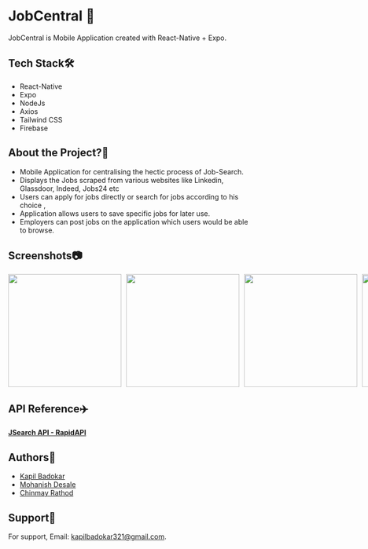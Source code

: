 # JobCentral 🏢

JobCentral is Mobile Application created with React-Native + Expo.
## Tech Stack🛠️

- React-Native
- Expo
- NodeJs
- Axios
- Tailwind CSS
- Firebase

## About the Project?🔋

- Mobile Application for centralising the hectic process of Job-Search. 
- Displays the Jobs scraped from various websites like Linkedin, Glassdoor, Indeed, Jobs24 etc
- Users can apply for jobs directly or search for jobs according to his choice , 
- Application allows users to save specific jobs for later use.
- Employers can post jobs on the application which users would be able to browse. 




## Screenshots📷

<div style="display: flex;">
    <img src="https://github.com/Mohanish-25/JobSeeker_ReactNative/assets/84692375/07b5f892-4fd2-414c-a942-8ca91e46fd1b" width="230" style="margin-right: 10px;">
    <img src="https://github.com/Mohanish-25/JobSeeker_ReactNative/assets/84692375/0fb42ac0-66fa-4974-b950-59e00d4b9388" width="230" style="margin-right: 10px;">
    <img src="https://github.com/Mohanish-25/JobSeeker_ReactNative/assets/84692375/d329bd1f-07fa-437a-813f-1bade99e6a59" width="230" style="margin-right: 10px;">
    <img src="https://github.com/Mohanish-25/JobSeeker_ReactNative/assets/84692375/0712b6d1-0067-4fd9-868b-13b6fdc334a1" width="230" style="margin-right: 10px;">
</div>




## API Reference✈️

####  <a href="https://rapidapi.com/letscrape-6bRBa3QguO5/api/jsearch/">  JSearch API - RapidAPI  </a>






## Authors👥

- [Kapil Badokar](https://www.linkedin.com/in/kapil-badokar/)
- [Mohanish Desale](https://www.linkedin.com/in/mohanish-desale/)
- [Chinmay Rathod](https://www.linkedin.com/in/chinmayy19/)




## Support💬

For support, Email:  kapilbadokar321@gmail.com.
